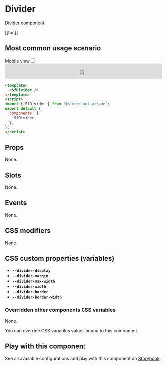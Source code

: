 # Divider

Divider component

[[toc]]

## Most common usage scenario

<div class="vuepress-mobile">
    <label for="vuepress-mobile" class="vuepress-mobile-label">Mobile view</label><input id="vuepress-mobile" type="checkbox" class="vuepress-mobile-checkbox">
    <iframe class="storybook-iframe" src="https://storybook.storefrontui.io/iframe.html?id=atoms-divider--common" style="width: 100%; border: 0; border-bottom: 1px solid #eee;height: 3rem"></iframe>
  </div>

```html
<template>
  <SfDivider />
</template>
<script>
import { SfDivider } from "@storefront-ui/vue";
export default {
  components: {
    SfDivider,
  },
};
</script>
```

## Props

None.

## Slots

None.

## Events

None.

## CSS modifiers

None.

## CSS custom properties (variables)

- **`--divider-display`**
- **`--divider-margin`**
- **`--divider-max-width`**
- **`--divider-width`**
- **`--divider-border`**
- **`--divider-border-width`**
### Overridden other components CSS variables 
None. 


You can override CSS variables values bound to this component.

<!-- No _internal components -->

## Play with this component

See all available configurations and play with this component on <a href="https://storybook.storefrontui.io/?path=/story/atoms-divider--common">Storybook</a>.
